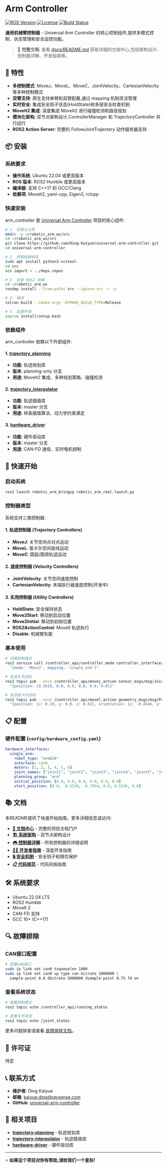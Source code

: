 # Arm Controller

[![ROS Version](https://img.shields.io/badge/ROS-ROS2%20Humble-blue)](https://docs.ros.org/en/humble/)
[![License](https://img.shields.io/badge/License-MIT-yellow.svg)](https://opensource.org/licenses/MIT)
[![Build Status](https://img.shields.io/badge/build-passing-brightgreen)]()

**通用机械臂控制器** - Universal Arm Controller 的核心控制组件,提供多模式控制、状态管理和安全监控功能。

> 📖 **完整文档**: 查看 [docs/README.md](docs/README.md) 获取详细的文档中心,包括架构设计、控制器详解、开发指南等。

## 🚀 特性

- **多控制模式**: MoveJ、MoveL、MoveC、JointVelocity、CartesianVelocity 等多种控制模式
- **双臂支持**: 原生支持单臂和双臂配置,通过 mapping 机制灵活管理
- **实时安全**: 集成安全钩子状态(HoldState)和多层安全检查机制
- **MoveIt2 集成**: 深度集成 MoveIt2 进行碰撞检测和路径规划
- **模块化架构**: 双节点架构设计,ControllerManager 和 TrajectoryController 并行运行
- **ROS2 Action Server**: 完整的 FollowJointTrajectory 动作服务器支持

## 📦 安装

### 系统要求

- **操作系统**: Ubuntu 22.04 或更高版本
- **ROS 版本**: ROS2 Humble 或更高版本
- **编译器**: 支持 C++17 的 GCC/Clang
- **依赖项**: MoveIt2, yaml-cpp, Eigen3, rclcpp

### 快速安装

arm_controller 是 [Universal Arm Controller](https://github.com/Ding-Kaiyue/universal-arm-controller) 项目的核心组件:

```bash
# 1. 克隆主仓库
mkdir -p ~/robotic_arm_ws/src
cd ~/robotic_arm_ws/src
git clone https://github.com/Ding-Kaiyue/universal-arm-controller.git
cd universal-arm-controller

# 2. 获取依赖组件
sudo apt install python3-vcstool
cd src
vcs import < ../deps.repos

# 3. 安装 ROS2 依赖
cd ~/robotic_arm_ws
rosdep install --from-paths src --ignore-src -r -y

# 4. 编译
colcon build --cmake-args -DCMAKE_BUILD_TYPE=Release

# 5. 设置环境
source install/setup.bash
```

### 依赖组件

arm_controller 依赖以下外部组件:

#### 1. [trajectory_planning](https://github.com/Ding-Kaiyue/trajectory-planning)
- **功能**: 轨迹规划库
- **版本**: planning-only 分支
- **用途**: MoveIt2 集成、多种规划策略、碰撞检测

#### 2. [trajectory_interpolator](https://github.com/Ding-Kaiyue/trajectory-interpolator)
- **功能**: 轨迹插值库
- **版本**: master 分支
- **用途**: 样条插值算法、动力学约束满足

#### 3. [hardware_driver](https://github.com/Ding-Kaiyue/hardware-driver)
- **功能**: 硬件驱动库
- **版本**: master 分支
- **用途**: CAN-FD 通信、实时电机控制

## 🚀 快速开始

### 启动系统

```bash
ros2 launch robotic_arm_bringup robotic_arm_real.launch.py
```

### 控制器类型

系统支持三类控制器:

#### 1. 轨迹控制器 (Trajectory Controllers)
- **MoveJ**: 关节空间点对点运动
- **MoveL**: 笛卡尔空间直线运动
- **MoveC**: 圆弧/圆周轨迹运动

#### 2. 速度控制器 (Velocity Controllers)
- **JointVelocity**: 关节空间速度控制
- **CartesianVelocity**: 末端执行器速度控制(开发中)

#### 3. 实用控制器 (Utility Controllers)
- **HoldState**: 安全保持状态
- **Move2Start**: 移动到启动位置
- **Move2Initial**: 移动到初始位置
- **ROS2ActionControl**: MoveIt 轨迹执行
- **Disable**: 机械臂失能

### 基本使用

```bash
# 切换控制模式
ros2 service call /controller_api/controller_mode controller_interfaces/srv/WorkMode \
  "{mode: 'MoveJ', mapping: 'single_arm'}"

# 发送关节目标
ros2 topic pub --once /controller_api/movej_action sensor_msgs/msg/JointState \
  "{position: [0.2618, 0.0, 0.0, 0.0, 0.0, 0.0]}"

# 发送笛卡尔目标
ros2 topic pub --once /controller_api/movel_action geometry_msgs/msg/Pose \
  "{position: {x: 0.19, y: 0.0, z: 0.63}, orientation: {x: -0.4546, y: 0.4546, z: -0.5417, w: 0.5417}}"
```

## 📋 配置

### 硬件配置 (`config/hardware_config.yaml`)

```yaml
hardware_interfaces:
  single_arm:
    robot_type: "arm620"
    interface: can0
    motors: [1, 2, 3, 4, 5, 6]
    joint_names: ["joint1", "joint2", "joint3", "joint4", "joint5", "joint6"]
    planning_group: "arm"
    initial_position: [0.0, 0.0, 0.0, 0.0, 0.0, 0.0]
    start_position: [0.0, -0.5236, -0.7854, 0.0, 0.5236, 0.0]
```

## 📚 文档

本README提供了快速开始指南。更多详细信息请访问:

- **[📖 文档中心](docs/README.md)** - 完整的项目文档门户
- **[🏗️ 系统架构](docs/ARCHITECTURE.md)** - 双节点架构设计
- **[🎮 控制器详解](docs/CONTROLLERS.md)** - 所有控制器的详细说明
- **[👨‍💻 开发者指南](docs/DEVELOPER.md)** - 深度开发指南
- **[🔒 安全机制](docs/SAFETY.md)** - 安全钩子和限位保护
- **[📋 代码规范](docs/CODE_STYLE.md)** - 代码风格指南

## 🛠️ 系统要求

- Ubuntu 22.04 LTS
- ROS2 Humble
- MoveIt 2
- CAN-FD 支持
- GCC 10+ (C++17)

## 🔍 故障排除

### CAN接口配置
```bash
# 配置CAN接口
sudo ip link set can0 txqueuelen 1000
sudo ip link set can0 up type can bitrate 1000000 \
  sample-point 0.8 dbitrate 5000000 dsample-point 0.75 fd on
```

### 查看系统状态
```bash
# 查看控制模式
ros2 topic echo /controller_api/running_status

# 查看关节状态
ros2 topic echo /joint_states
```

更多问题排查请查看 [故障排除文档](docs/TROUBLESHOOTING.md)。

## 📄 许可证

待定

## 📞 联系方式

- **维护者**: Ding Kaiyue
- **邮箱**: kaiyue.ding@raysense.com
- **GitHub**: [universal-arm-controller](https://github.com/Ding-Kaiyue/universal-arm-controller)

## 🔗 相关项目

- **[trajectory-planning](https://github.com/Ding-Kaiyue/trajectory-planning)** - 轨迹规划库
- **[trajectory-interpolator](https://github.com/Ding-Kaiyue/trajectory-interpolator)** - 轨迹插值库
- **[hardware-driver](https://github.com/Ding-Kaiyue/hardware-driver)** - 硬件驱动库

---

⭐ **如果这个项目对你有帮助,请给我们一个星标!**
